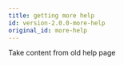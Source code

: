 ```yaml
---
title: getting more help
id: version-2.0.0-more-help
original_id: more-help
---
```


Take content from old help page